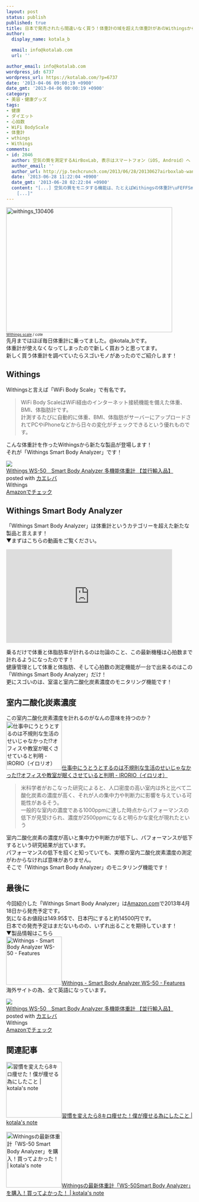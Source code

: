 ```yaml
---
layout: post
status: publish
published: true
title: 日本で発売されたら間違いなく買う！体重計の域を超えた体重計があのWithingsから登場！
author:
  display_name: kotala_b

  email: info@kotalab.com
  url: ''

author_email: info@kotalab.com
wordpress_id: 6737
wordpress_url: https://kotalab.com/?p=6737
date: '2013-04-06 09:00:19 +0900'
date_gmt: '2013-04-06 00:00:19 +0900'
category:
- 美容・健康グッズ
tags:
- 健康
- ダイエット
- 心拍数
- WiFi BodyScale
- 体重計
- wthings
- Withings
comments:
- id: 2046
  author: 空気の質を測定するAirBoxLab, 表示はスマートフォン（iOS, Android）へ | TechCrunch Japan
  author_email: ''
  author_url: http://jp.techcrunch.com/2013/06/28/20130627airboxlab-wants-to-tell-you-whats-in-the-air-youre-breathing-but-do-we-even-want-to-know/
  date: '2013-06-28 11:22:04 +0900'
  date_gmt: '2013-06-28 02:22:04 +0900'
  content: "[...] 空気の質をモニタする機能は、たとえばWithingsの体重計\uFEFFSmart Body Analyzerなどにもある。でもそれらはCO2とその経時変化量だけ、というものがほとんどだ。AirBoxLabは測定物質の種類が&hellip;た
    [...]"
---
```

<p><img src="https://kotalab.com/wp-content/uploads/withings_130406-448x336.jpg" alt="withings_130406" width="448" height="336" class="alignnone size-large wp-image-6740" /><br />
<span style="font-size:10px;"><a href="https://www.flickr.com/photos/cote/5328646713/" target="_blank">Withings scale</a> / cote</span><br />
先月まではほぼ毎日体重計に乗ってました。@kotala_bです。<br />
体重計が使えなくなってしまったので新しく買おうと思ってます。<br />
新しく買う体重計を調べていたらスゴいモノがあったのでご紹介します！<br />
<!--more--></p>
<h2>Withings</h2>
<p>Withingsと言えば「WiFi Body Scale」で有名です。</p>
<blockquote><p>WiFi Body ScaleはWiFi経由のインターネット接続機能を備えた体重、BMI、体脂肪計です。<br />
計測するたびに自動的に体重、BMI、体脂肪がサーバーにアップロードされてPCやiPhoneなどから日々の変化がチェックできるという優れものです。</p></blockquote>
<p>こんな体重計を作ったWithingsから新たな製品が登場します！<br />
それが「Withings Smart Body Analyzer」です！</p>
<div class="kaerebalink-box">
<div class="kaerebalink-image"><a href="https://www.amazon.co.jp/exec/obidos/ASIN/B00DIBEDZQ/same-22/ref=nosim/" rel="nofollow" target="_blank"><img src="https://images-fe.ssl-images-amazon.com/images/I/31rQcZYY9zL._SL160_.jpg" style="border: none;" /></a></div>
<div class="kaerebalink-info">
<div class="kaerebalink-name"><a href="https://www.amazon.co.jp/exec/obidos/ASIN/B00DIBEDZQ/same-22/ref=nosim/" rel="nofollow" target="_blank">Withings WS-50　Smart Body Analyzer 多機能体重計 【並行輸入品】</a>
<div class="kaerebalink-powered-date">posted with <a href="https://kaereba.com" rel="nofollow" target="_blank">カエレバ</a></div>
</div>
<div class="kaerebalink-detail"> Withings     </div>
<div class="kaerebalink-link1">
<div class="shoplinkamazon"><a href="https://www.amazon.co.jp/gp/search?keywords=WS-50&__mk_ja_JP=%83J%83%5E%83J%83i&tag=same-22" rel="nofollow" target="_blank" title="アマゾン" >Amazonでチェック</a></div>
</div>
</div>
<div class="booklink-footer"></div>
</div>
<h2>Withings Smart Body Analyzer</h2>
<p>「Withings Smart Body Analyzer」は体重計というカテゴリーを超えた新たな製品と言えます！<br />
▼まずはこちらの動画をご覧ください。</p>
<div class="video-container"><iframe width="448" height="252" src="http://www.youtube.com/embed/mcF-a-ovc9I?rel=0" frameborder="0" allowfullscreen></iframe></div>
<p>乗るだけで体重と体脂肪率が計れるのは勿論のこと、この最新機種は心拍数まで計れるようになったのです！<br />
健康管理として体重と体脂肪、そして心拍数の測定機能が一台で出来るのはこの「Withings Smart Body Analyzer」だけ！<br />
更にスゴいのは、室温と室内二酸化炭素濃度のモニタリング機能です！</p>
<h2>室内二酸化炭素濃度</h2>
<p>この室内二酸化炭素濃度を計れるのがなんの意味を持つのか？<br />
<a href="http://irorio.jp/asteroid-b-612/20121022/32859/" target="_blank"><img  class="alignleft" src="https://capture.heartrails.com/150x130?http://irorio.jp/asteroid-b-612/20121022/32859/" alt="仕事中にうとうとするのは不規則な生活のせいじゃなかった!?オフィスや教室が眠くさせていると判明 - IRORIO（イロリオ）" width="150" height="130" /></a><a href="http://irorio.jp/asteroid-b-612/20121022/32859/" target="_blank">仕事中にうとうとするのは不規則な生活のせいじゃなかった!?オフィスや教室が眠くさせていると判明 - IRORIO（イロリオ）</a><a href="https://b.hatena.ne.jp/entry/http://irorio.jp/asteroid-b-612/20121022/32859/" target="_blank"><img border="0" src="https://b.hatena.ne.jp/entry/image/http://irorio.jp/asteroid-b-612/20121022/32859/" alt="" /></a><br style="clear:both;" /></p>
<blockquote><p>米科学者がおこなった研究によると、人口密度の高い室内は外と比べて二酸化炭素の濃度が高く、それが人の集中力や判断力に影響を与えている可能性があるそう。<br />
一般的な室内の濃度である1000ppmに達した時点からパフォーマンスの低下が見受けられ、濃度が2500ppmになると明らかな変化が現れたという</p></blockquote>
<p>室内二酸化炭素の濃度が高いと集中力や判断力が低下し、パフォーマンスが低下するという研究結果が出ています。<br />
パフォーマンスの低下を招くと知っていても、実際の室内二酸化炭素濃度の測定がわからなければ意味がありません。<br />
そこで「Withings Smart Body Analyzer」のモニタリング機能です！</p>
<h2>最後に</h2>
<p>今回紹介した「Withings Smart Body Analyzer」は<a href="http://www.amazon.com/Withings-WS-50-Smart-Analyzer-Black/dp/B00BKRQ4E8/ref=sr_1_1?s=hpc&ie=UTF8&qid=1365179723&sr=1-1&keywords=withings" title="whitings WS-50 Smart Analyzer" target="_blank">Amazon.com</a>で2013年4月18日から発売予定です。<br />
気になるお値段は149.95$で、日本円にすると約14500円です。<br />
日本での発売予定はまだないものの、いずれ出ることを期待しています！<br />
▼製品情報はこちら<br />
<a href="http://www.withings.com/en/bodyanalyzer/features#anchor4" target="_blank"><img  class="alignleft" src="https://capture.heartrails.com/150x130?http://www.withings.com/en/bodyanalyzer/features#anchor4" alt="Withings - Smart Body Analyzer WS-50 - Features" width="150" height="130" /></a><a href="http://www.withings.com/en/bodyanalyzer/features#anchor4" target="_blank">Withings - Smart Body Analyzer WS-50 - Features</a><a href="https://b.hatena.ne.jp/entry/http://www.withings.com/en/bodyanalyzer/features#anchor4" target="_blank"><img border="0" src="https://b.hatena.ne.jp/entry/image/http://www.withings.com/en/bodyanalyzer/features#anchor4" alt="" /></a><br style="clear:both;" />海外サイトの為、全て英語になっています。</p>
<div class="kaerebalink-box">
<div class="kaerebalink-image"><a href="https://www.amazon.co.jp/exec/obidos/ASIN/B00DIBEDZQ/same-22/ref=nosim/" rel="nofollow" target="_blank"><img src="https://images-fe.ssl-images-amazon.com/images/I/31rQcZYY9zL._SL160_.jpg" style="border: none;" /></a></div>
<div class="kaerebalink-info">
<div class="kaerebalink-name"><a href="https://www.amazon.co.jp/exec/obidos/ASIN/B00DIBEDZQ/same-22/ref=nosim/" rel="nofollow" target="_blank">Withings WS-50　Smart Body Analyzer 多機能体重計 【並行輸入品】</a>
<div class="kaerebalink-powered-date">posted with <a href="https://kaereba.com" rel="nofollow" target="_blank">カエレバ</a></div>
</div>
<div class="kaerebalink-detail"> Withings     </div>
<div class="kaerebalink-link1">
<div class="shoplinkamazon"><a href="https://www.amazon.co.jp/gp/search?keywords=WS-50&__mk_ja_JP=%83J%83%5E%83J%83i&tag=same-22" rel="nofollow" target="_blank" title="アマゾン" >Amazonでチェック</a></div>
</div>
</div>
<div class="booklink-footer"></div>
</div>
<h2 class="rele">関連記事</h2>
<p><a href="https://kotalab.com/diet-8kg" target="_blank"><img  class="alignleft" src="https://kotalab.com/wp-content/uploads/diet_121122_03-448x336.png" alt="習慣を変えたら8キロ痩せた！僕が痩せる為にしたこと | kotala's note" width="150" /></a><a href="https://kotalab.com/diet-8kg" target="_blank">習慣を変えたら8キロ痩せた！僕が痩せる為にしたこと | kotala's note</a><br style="clear:both;" /><br />
<a href="https://kotalab.com/ws50-smart-body-analyzer" target="_blank"><img  class="alignleft" src="https://kotalab.com/wp-content/uploads/ws50_130726-448x296.jpg" alt="Withingsの最新体重計「WS-50 Smart Body Analyzer」を購入！買ってよかった！ | kotala's note" width="150" /></a><a href="https://kotalab.com/ws50-smart-body-analyzer" target="_blank">Withingsの最新体重計「WS-50Smart Body Analyzer」を購入！買ってよかった！ | kotala's note</a><br style="clear:both;" /></p>
